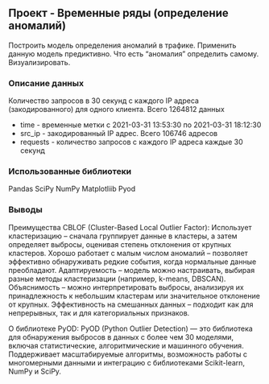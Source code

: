 ## Проект - Временные ряды (определение аномалий)

Построить модель определения аномалий в трафике. Применить данную модель
предиктивно. Что есть “аномалия” определить самому. Визуализировать.

### Описание данных

Количество запросов в 30 секунд с каждого IP адреса (закодированного) для
одного клиента. Всего 1264812 данных

* time - временные метки с 	2021-03-31 13:53:30 по 2021-03-31 18:12:30
* src_ip - закодированный IP адрес. Всего 106746 адресов
* requests - количество запросов с каждого IP адреса каждые 30 секунд

### Использованные библиотеки

Pandas SciPy NumPy Matplotliib Pyod 

### Выводы

Преимущества CBLOF (Cluster-Based Local Outlier Factor):
Использует кластеризацию – сначала группирует данные в кластеры, а затем определяет выбросы, оценивая степень отклонения от крупных кластеров.
Хорошо работает с малым числом аномалий – позволяет эффективно обнаруживать редкие события, когда нормальные данные преобладают.
Адаптируемость – модель можно настраивать, выбирая разные методы кластеризации (например, k-means, DBSCAN).
Объяснимость – можно интерпретировать выбросы, анализируя их принадлежность к небольшим кластерам или значительное отклонение от крупных.
Эффективность на смешанных данных – подходит как для непрерывных, так и для категориальных признаков.


О библиотеке PyOD:
PyOD (Python Outlier Detection) — это библиотека для обнаружения выбросов в данных с более чем 30 моделями, включая статистические, алгоритмические и машинного обучения. 
Поддерживает масштабируемые алгоритмы, возможность работы с многомерными данными и интеграцию с библиотеками Scikit-learn, NumPy и SciPy.


